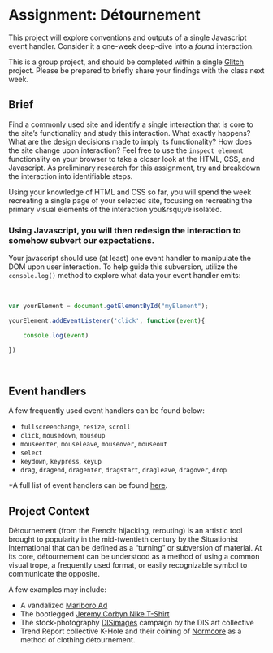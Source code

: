 # Assignment: Détournement

This project will explore conventions and outputs of a single Javascript event handler. Consider it a one-week deep-dive into a *found* interaction.

This is a group project, and should be completed within a single [Glitch](https://glitch.com) project. Please be prepared to briefly share your findings with the class next week.

## Brief

Find a commonly used site and identify a single interaction that is core to the site&rsquo;s functionality and study this interaction. What exactly happens? What are the design decisions made to imply its functionality? How does the site change upon interaction? Feel free to use the `inspect element` functionality on your browser to take a closer look at the HTML, CSS, and Javascript. As preliminary research for this assignment, try and breakdown the interaction into identifiable steps.


Using your knowledge of HTML and CSS so far, you will spend the week recreating a single page of your selected site, focusing on recreating the primary visual elements of the interaction you&rsqu;ve isolated. 

### Using Javascript, you will then redesign the interaction to somehow subvert our expectations.

Your javascript should use (at least) one event handler to manipulate the DOM upon user interaction. To help guide this subversion, utilize the `console.log()` method to explore what data your event handler emits:
<br><br>
```javascript

var yourElement = document.getElementById("myElement");

yourElement.addEventListener('click', function(event){

	console.log(event)

})


```

<br>


## Event handlers
A few frequently used event handlers can be found below:

- `fullscreenchange`, `resize`, `scroll`
- `click`, `mousedown`, `mouseup`
- `mouseenter`, `mouseleave`, `mouseover`, `mouseout`
- `select`
- `keydown`, `keypress`, `keyup`
- `drag`, `dragend`, `dragenter`, `dragstart`, `dragleave`, `dragover`, `drop`

\*A full list of event handlers can be found [here](https://developer.mozilla.org/en-US/docs/Web/Events).



## Project Context

Détournement (from the French: hijacking, rerouting) is an artistic tool brought to popularity in the mid-twentieth century by the Situationist International that can be defined as a &ldquo;turning&rdquo; or subversion of material. At its core, détournement can be understood as a method of using a common visual trope, a frequently used format, or easily recognizable symbol to communicate the opposite.

A few examples may include:
- A vandalized [Marlboro Ad](https://en.wikipedia.org/wiki/D%C3%A9tournement#/media/File:Its_a_bore.jpg)
- The bootlegged [Jeremy Corbyn Nike T-Shirt](https://www.dezeen.com/2017/09/05/va-acquires-nike-t-shirt-designed-support-jeremy-corbyn-design-news/)
- The stock-photography [DISimages](http://disimages.com/) campaign by the DIS art collective
- Trend Report collective K-Hole and their coining of [Normcore](http://khole.net/issues/youth-mode/) as a method of clothing détournement.

